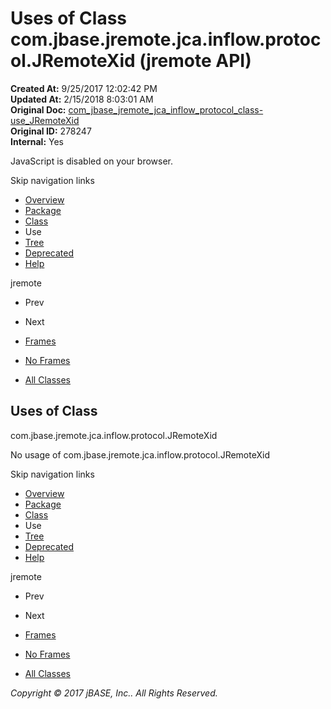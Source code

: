# Uses of Class com.jbase.jremote.jca.inflow.protocol.JRemoteXid (jremote   API)

**Created At:** 9/25/2017 12:02:42 PM  
**Updated At:** 2/15/2018 8:03:01 AM  
**Original Doc:** [com_jbase_jremote_jca_inflow_protocol_class-use_JRemoteXid](https://docs.jbase.com/39265-class-use/com_jbase_jremote_jca_inflow_protocol_class-use_JRemoteXid)  
**Original ID:** 278247  
**Internal:** Yes  

<!--<br>    try {<br>        if (location.href.indexOf('is-external=true') == -1) {<br>            parent.document.title="Uses of Class com.jbase.jremote.jca.inflow.protocol.JRemoteXid (jremote   API)";<br>        }<br>    }<br>    catch(err) {<br>    }<br>//-->
JavaScript is disabled on your browser.

Skip navigation links

- [Overview](../../../../../../../overview-summary.html)
- [Package](./../../com.jbase.jremote.jca.inflow.protocol-%28jremote---api%29)
- [Class](./../../jremotexid-%28jremote---api%29 "class in com.jbase.jremote.jca.inflow.protocol")
- Use
- [Tree](./../../com.jbase.jremote.jca.inflow.protocol-class-hierarchy-%28jremote---api%29)
- [Deprecated](../../../../../../../deprecated-list.html)
- [Help](../../../../../../../help-doc.html)


jremote <br>

- Prev
- Next


- [Frames](./.)
- [No Frames](./.)


- [All Classes](../../../../../../../allclasses-noframe.html)


<!--<br>  allClassesLink = document.getElementById("allclasses\_navbar\_top");<br>  if(window==top) {<br>    allClassesLink.style.display = "block";<br>  }<br>  else {<br>    allClassesLink.style.display = "none";<br>  }<br>  //-->

## Uses of Class
com.jbase.jremote.jca.inflow.protocol.JRemoteXid

No usage of com.jbase.jremote.jca.inflow.protocol.JRemoteXid

Skip navigation links

- [Overview](../../../../../../../overview-summary.html)
- [Package](./../../com.jbase.jremote.jca.inflow.protocol-%28jremote---api%29)
- [Class](./../../jremotexid-%28jremote---api%29 "class in com.jbase.jremote.jca.inflow.protocol")
- Use
- [Tree](./../../com.jbase.jremote.jca.inflow.protocol-class-hierarchy-%28jremote---api%29)
- [Deprecated](../../../../../../../deprecated-list.html)
- [Help](../../../../../../../help-doc.html)


jremote <br>

- Prev
- Next


- [Frames](./.)
- [No Frames](./.)


- [All Classes](../../../../../../../allclasses-noframe.html)


<!--<br>  allClassesLink = document.getElementById("allclasses\_navbar\_bottom");<br>  if(window==top) {<br>    allClassesLink.style.display = "block";<br>  }<br>  else {<br>    allClassesLink.style.display = "none";<br>  }<br>  //-->

*Copyright © 2017 jBASE, Inc.. All Rights Reserved.*
